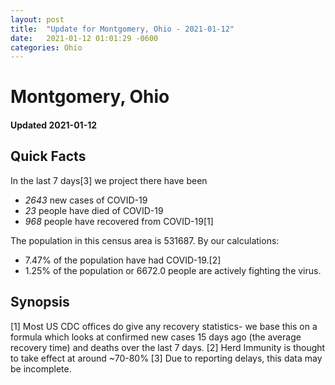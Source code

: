 ```yaml
---
layout: post
title:  "Update for Montgomery, Ohio - 2021-01-12"
date:   2021-01-12 01:01:29 -0600
categories: Ohio
---
```


# Montgomery, Ohio
#### Updated 2021-01-12

## Quick Facts

In the last 7 days[3] we project there have been
- *2643* new cases of COVID-19
- *23* people have died of COVID-19
- *968* people have recovered from COVID-19[1]

The population in this census area is 531687. By our calculations:
- 7.47% of the population have had COVID-19.[2]
- 1.25% of the population or 6672.0 people are actively fighting the virus.

## Synopsis




[1] Most US CDC offices do give any recovery statistics- we base this on a formula which looks at confirmed new cases
15 days ago (the average recovery time) and deaths over the last 7 days.
[2] Herd Immunity is thought to take effect at around ~70-80%
[3] Due to reporting delays, this data may be incomplete. 
    